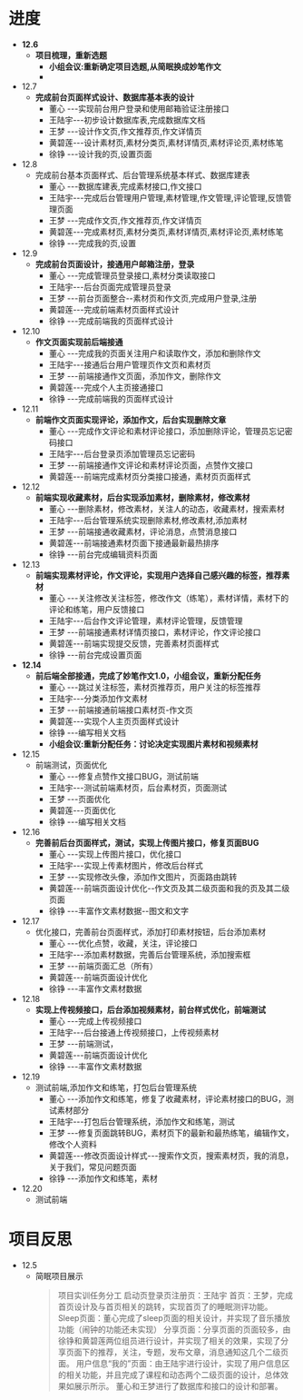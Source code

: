 # 进度

* __12.6__
    * __项目梳理，重新选题__
        * __小组会议:重新确定项目选题,从简眠换成妙笔作文__
        * 
* 12.7
    * __完成前台页面样式设计、数据库基本表的设计__
        * 董心  ---实现前台用户登录和使用邮箱验证注册接口
        * 王陆宇---初步设计数据库表,完成数据库文档
        * 王梦  ---设计作文页,作文推荐页,作文详情页
        * 黄碧莲---设计素材页,素材分类页,素材详情页,素材评论页,素材练笔
        * 徐铮  ---设计我的页,设置页面
* 12.8
    * 完成前台基本页面样式、后台管理系统基本样式、数据库建表
        * 董心  ---数据库建表,完成素材接口,作文接口
        * 王陆宇---完成后台管理用户管理,素材管理,作文管理,评论管理,反馈管理页面
        * 王梦  ---完成作文页,作文推荐页,作文详情页
        * 黄碧莲---完成素材页,素材分类页,素材详情页,素材评论页,素材练笔
        * 徐铮  ---完成我的页,设置
* 12.9
    * __完成前台页面设计，接通用户邮箱注册，登录__
        * 董心  ---完成管理员登录接口,素材分类读取接口
        * 王陆宇---后台页面完成管理员登录
        * 王梦  ---前台页面整合--素材页和作文页,完成用户登录,注册
        * 黄碧莲---完成前端素材页面样式设计
        * 徐铮  ---完成前端我的页面样式设计
* 12.10
    * __作文页面实现前后端接通__
        * 董心  ---完成我的页面关注用户和读取作文，添加和删除作文
        * 王陆宇---接通后台用户管理页作文页和素材页
        * 王梦  ---前端接通作文页面，添加作文，删除作文
        * 黄碧莲---完成个人主页接通接口
        * 徐铮  ---完成前端我的页面样式设计
* 12.11
    * __前端作文页面实现评论，添加作文，后台实现删除文章__
        * 董心  ---完成作文评论和素材评论接口，添加删除评论，管理员忘记密码接口
        * 王陆宇---后台登录页添加管理员忘记密码
        * 王梦  ---前端接通作文评论和素材评论页面，点赞作文接口
        * 黄碧莲---前端完成素材页分类接口接通，素材页页面样式
* 12.12
    * __前端实现收藏素材，后台实现添加素材，删除素材，修改素材__
        * 董心  ---删除素材，修改素材，关注人的动态，收藏素材，搜索素材
        * 王陆宇---后台管理系统实现删除素材,修改素材,添加素材
        * 王梦  ---前端接通收藏素材，评论消息，点赞消息接口
        * 黄碧莲---前端接通素材页面下接通最新最热排序
        * 徐铮  ---前台完成编辑资料页面
* 12.13
    * __前端实现素材评论，作文评论，实现用户选择自己感兴趣的标签，推荐素材__
        * 董心  ---关注修改关注标签，修改作文（练笔），素材详情，素材下的评论和练笔，用户反馈接口
        * 王陆宇---后台作文评论管理，素材评论管理，反馈管理
        * 王梦  ---前端接通素材详情页接口，素材评论，作文评论接口
        * 黄碧莲---前端实现提交反馈，完善素材页面样式
        * 徐铮  ---前台完成设置页面
* __12.14__
    * __前后端全部接通，完成了妙笔作文1.0，小组会议，重新分配任务__
        * 董心  ---跳过关注标签，素材页推荐页，用户关注的标签推荐
        * 王陆宇---分类添加作文素材
        * 王梦  ---前端接通前端接口素材页-作文页
        * 黄碧莲---实现个人主页页面样式设计
        * 徐铮  ---编写相关文档
        * __小组会议:重新分配任务：讨论决定实现图片素材和视频素材__
* 12.15
    * 前端测试，页面优化
        * 董心  ---修复点赞作文接口BUG，测试前端
        * 王陆宇---测试前端素材页，后台素材页，页面测试
        * 王梦  ---页面优化
        * 黄碧莲---页面优化
        * 徐铮  ---编写相关文档
* 12.16 
    * __完善前后台页面样式，测试，实现上传图片接口，修复页面BUG__
        * 董心  ---实现上传图片接口，优化接口
        * 王陆宇---实现上传素材图片，修改后台样式
        * 王梦  ---实现修改头像，添加作文图片，页面路由跳转
        * 黄碧莲---前端页面设计优化--作文页及其二级页面和我的页及其二级页面
        * 徐铮  ---丰富作文素材数据--图文和文字
* 12.17 
    * 优化接口，完善前台页面样式，添加打印素材按钮，后台添加素材
        * 董心  ---优化点赞，收藏，关注，评论接口
        * 王陆宇---添加素材数据，完善后台管理系统，添加搜索框
        * 王梦  ---前端页面汇总（所有）
        * 黄碧莲---前端页面设计优化
        * 徐铮  ---丰富作文素材数据
* 12.18
    * __实现上传视频接口，后台添加视频素材，前台样式优化，前端测试__
        * 董心  ---完成上传视频接口
        * 王陆宇---后台接通上传视频接口，上传视频素材
        * 王梦  ---前端测试，
        * 黄碧莲---前端页面设计优化
        * 徐铮  ---丰富作文素材数据
* 12.19
    * 测试前端,添加作文和练笔，打包后台管理系统
        * 董心  ---添加作文和练笔，修复了收藏素材，评论素材接口的BUG，测试素材部分
        * 王陆宇---打包后台管理系统，添加作文和练笔，测试
        * 王梦  ---修复页面跳转BUG，素材页下的最新和最热练笔，编辑作文，修改个人资料
        * 黄碧莲---修改页面设计样式---搜索作文页，搜索素材页，我的消息，关于我们，常见问题页面
        * 徐铮  ---添加作文和练笔，素材
* 12.20
    * 测试前端
    
# 项目反思  
* 12.5
    * 简眠项目展示
        > 项目实训任务分工
启动页登录页注册页：王陆宇
首页：王梦，完成首页设计及与首页相关的跳转，实现首页了的睡眠测评功能。
Sleep页面：董心完成了sleep页面的相关设计，并实现了音乐播放功能（闹钟的功能还未实现） 
分享页面：分享页面的页面较多，由徐铮和黄碧莲两位组员进行设计，并实现了相关的效果，实现了分享页面下的推荐，关注，专题，发布文章，消息通知这几个二级页面。
用户信息“我的”页面：由王陆宇进行设计，实现了用户信息区的相关功能，并且完成了课程和动态两个二级页面的设计，总体效果如展示所示。
董心和王梦进行了数据库和接口的设计和部署。



